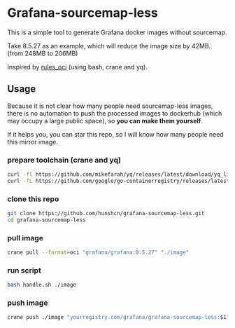 # Grafana-sourcemap-less

This is a simple tool to generate Grafana docker images without sourcemap.

Take 8.5.27 as an example, which will reduce the image size by 42MB. (from 248MB to 206MB)

Inspired by [rules_oci](https://github.com/bazel-contrib/rules_oci) (using bash, crane and yq).

## Usage
Because it is not clear how many people need sourcemap-less images,
there is no automation to push the processed images to dockerhub (which may occupy a large public space),
so **you can make them yourself**.

If it helps you, you can star this repo, so I will know how many people need this mirror image.
### prepare toolchain (crane and yq)
```bash
curl -fl https://github.com/mikefarah/yq/releases/latest/download/yq_linux_amd64 -o /usr/local/bin/yq && chmod +x /usr/local/bin/yq
curl -fL https://github.com/google/go-containerregistry/releases/latest/download/go-containerregistry_Linux_x86_64.tar.gz | tar -C /usr/local/bin -xzf - crane
```

### clone this repo
```bash
git clone https://github.com/hunshcn/grafana-sourcemap-less.git
cd grafana-sourcemap-less
```

### pull image
```bash
crane pull --format=oci "grafana/grafana:8.5.27" "./image"
```

### run script
```bash
bash handle.sh ./image
```

### push image
```bash
crane push ./image "yourregistry.com/grafana/grafana-sourcemap-less:$1"
```

